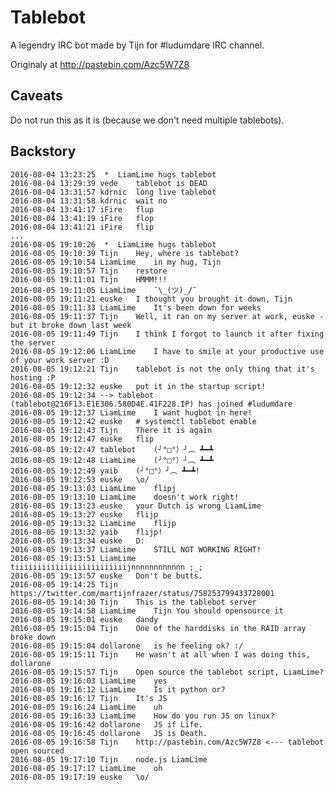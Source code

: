 Tablebot
========

A legendry IRC bot made by Tijn for #ludumdare IRC channel.

Originaly at http://pastebin.com/Azc5W7Z8

Caveats
-------

Do not run this as it is (because we don't need multiple tablebots).

Backstory
---------

    2016-08-04 13:23:25	 *	LiamLime hugs tablebot
    2016-08-04 13:29:39	vede	tablebot is DEAD
    2016-08-04 13:31:57	kdrnic	long live tablebot
    2016-08-04 13:31:58	kdrnic	wait no
    2016-08-04 13:41:17	iFire	flup
    2016-08-04 13:41:19	iFire	flop
    2016-08-04 13:41:21	iFire	flip
    ...
    2016-08-05 19:10:26	 *	LiamLime hugs tablebot
    2016-08-05 19:10:39	Tijn	Hey, where is tablebot?
    2016-08-05 19:10:54	LiamLime	in my hug, Tijn
    2016-08-05 19:10:57	Tijn	restore
    2016-08-05 19:11:01	Tijn	HMMM!!!
    2016-08-05 19:11:05	LiamLime	¯\_(ツ)_/¯
    2016-08-05 19:11:21	euske	I thought you brought it down, Tijn 
    2016-08-05 19:11:33	LiamLime	It's been down for weeks
    2016-08-05 19:11:37	Tijn	Well, it ran on my server at work, euske - but it broke down last week
    2016-08-05 19:11:49	Tijn	I think I forgot to launch it after fixing the server
    2016-08-05 19:12:06	LiamLime	I have to smile at your productive use of your work server :D
    2016-08-05 19:12:21	Tijn	tablebot is not the only thing that it's hosting :P
    2016-08-05 19:12:32	euske	put it in the startup script!
    2016-08-05 19:12:34	-->	tablebot (tablebot@216F13.E1E306.580D4E.41F228.IP) has joined #ludumdare
    2016-08-05 19:12:37	LiamLime	I want hugbot in here!
    2016-08-05 19:12:42	euske	# systemctl tablebot enable
    2016-08-05 19:12:43	Tijn	There it is again
    2016-08-05 19:12:47	euske	flip
    2016-08-05 19:12:47	tablebot	(╯°□°）╯︵ ┻━┻
    2016-08-05 19:12:48	LiamLime	(╯°□°）╯︵ ┻━┻
    2016-08-05 19:12:49	yaib	(╯°□°）╯︵ ┻━┻!
    2016-08-05 19:12:53	euske	\o/
    2016-08-05 19:13:03	LiamLime	flipj
    2016-08-05 19:13:10	LiamLime	doesn't work right!
    2016-08-05 19:13:23	euske	your Dutch is wrong LiamLime 
    2016-08-05 19:13:27	euske	flijp
    2016-08-05 19:13:32	LiamLime	flijp
    2016-08-05 19:13:32	yaib	flijp!
    2016-08-05 19:13:34	euske	D:
    2016-08-05 19:13:37	LiamLime	STILL NOT WORKING RIGHT!
    2016-08-05 19:13:51	LiamLime	tiiiiiiiiiiiiiiiiiiiiiiiiijnnnnnnnnnnnn ;_;
    2016-08-05 19:13:57	euske	Don't be butts.
    2016-08-05 19:14:25	Tijn	https://twitter.com/martijnfrazer/status/758253799433728001
    2016-08-05 19:14:30	Tijn	This is the tablebot server
    2016-08-05 19:14:58	LiamLime	Tijn You should opensource it
    2016-08-05 19:15:01	euske	dandy
    2016-08-05 19:15:04	Tijn	One of the harddisks in the RAID array broke down
    2016-08-05 19:15:04	dollarone	is he feeling ok? :/
    2016-08-05 19:15:11	Tijn	He wasn't at all when I was doing this, dollarone 
    2016-08-05 19:15:57	Tijn	Open source the tablebot script, LiamLime?
    2016-08-05 19:16:03	LiamLime	yes
    2016-08-05 19:16:12	LiamLime	Is it python or?
    2016-08-05 19:16:17	Tijn	It's JS
    2016-08-05 19:16:24	LiamLime	uh
    2016-08-05 19:16:33	LiamLime	How do you run JS on linux?
    2016-08-05 19:16:42	dollarone	JS if Life.
    2016-08-05 19:16:45	dollarone	JS is Death.
    2016-08-05 19:16:58	Tijn	http://pastebin.com/Azc5W7Z8 <--- tablebot open sourced
    2016-08-05 19:17:10	Tijn	node.js LiamLime 
    2016-08-05 19:17:17	LiamLime	oh
    2016-08-05 19:17:19	euske	\o/
